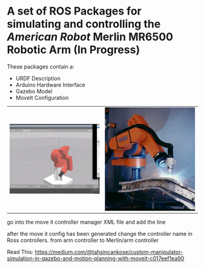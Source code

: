 # A set of ROS Packages for simulating and controlling the *American Robot* Merlin MR6500 Robotic Arm (In Progress)
These packages contain a:
*  URDF Description
*  Arduino Hardware Interface
*  Gazebo Model
*  MoveIt Configuration
  
|||
|------|------|
|<img src="assets/sim.png" alt="Simulation Image" width="500"></img>|<img src="assets/weld.jpeg" alt="Welding Image" width="500"></img>|

go into the move it controller manager XML file and add the line
<arg name="execution_type" default="unused"/>

after the move it config has been generated change the controller name in Ross controllers. from arm controller to Merlin/arm controller

Read This: https://medium.com/@tahsincankose/custom-manipulator-simulation-in-gazebo-and-motion-planning-with-moveit-c017eef1ea90